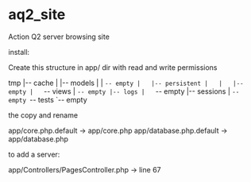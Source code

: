 aq2_site
========

Action Q2 server browsing site

install:

Create this structure in app/ dir with read and write permissions

tmp
|-- cache
|   |-- models
|   |   `-- empty
|   |-- persistent
|   |   |-- empty
|   `-- views
|       `-- empty
|-- logs
|   `-- empty
|-- sessions
|   `-- empty
`-- tests
    `-- empty

the copy and rename

app/core.php.default -> app/core.php
app/database.php.default -> app/database.php


to add a server:

app/Controllers/PagesController.php -> line 67